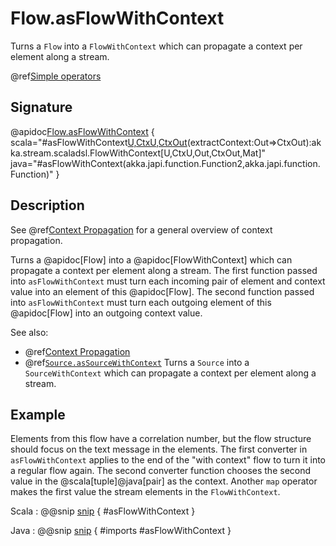 # Flow.asFlowWithContext

Turns a `Flow` into a `FlowWithContext` which can propagate a context per element along a stream.

@ref[Simple operators](../index.md#simple-operators)

## Signature

@apidoc[Flow.asFlowWithContext](Flow) { scala="#asFlowWithContext[U,CtxU,CtxOut](collapseContext:(U,CtxU)=&gt;In)(extractContext:Out=&gt;CtxOut):akka.stream.scaladsl.FlowWithContext[U,CtxU,Out,CtxOut,Mat]" java="#asFlowWithContext(akka.japi.function.Function2,akka.japi.function.Function)" }

## Description

See @ref[Context Propagation](../../stream-context.md) for a general overview of context propagation.

Turns a @apidoc[Flow] into a @apidoc[FlowWithContext] which can propagate a context per element along a stream.
The first function passed into `asFlowWithContext` must turn each incoming pair of element and context value into an element of this @apidoc[Flow].
The second function passed into `asFlowWithContext` must turn each outgoing element of this @apidoc[Flow] into an outgoing context value.

See also:

* @ref[Context Propagation](../../stream-context.md)
* @ref[`Source.asSourceWithContext`](../Source/asSourceWithContext.md) Turns a `Source` into a `SourceWithContext` which can propagate a context per element along a stream.

## Example

Elements from this flow have a correlation number, but the flow structure should focus on the text message in the elements. The first converter in `asFlowWithContext` applies to the end of the "with context" flow to turn it into a regular flow again. The second converter function chooses the second value in the @scala[tuple]@java[pair] as the context. Another `map` operator makes the first value the stream elements in the `FlowWithContext`. 

Scala
:  @@snip [snip](/akka-docs/src/test/scala/docs/stream/operators/WithContextSpec.scala) { #asFlowWithContext }

Java
:  @@snip [snip](/akka-docs/src/test/java/jdocs/stream/operators/WithContextTest.java) { #imports #asFlowWithContext }
